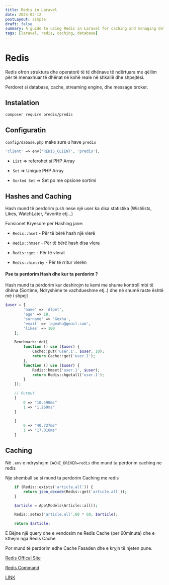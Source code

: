 ```yaml
---
title: Redis in Laravel
date: 2024-02-12
postLayout: simple
draft: false
summary: A guide to using Redis in Laravel for caching and managing data structures efficiently.
tags: [laravel, redis, caching, database]
---
```


# Redis

Redis ofron struktura dhe operatorë të të dhënave të ndërtuara me qëllim për të menaxhuar të dhënat në kohë reale në shkallë dhe shpejtësi.

Perdoret si database, cache, streaming engine, dhe message broker.

## Instalation

```bash
composer require predis/predis
```

## Configuratin

`config/dabase.php` make sure u have `predis`

```php
'client' => env('REDIS_CLIENT', 'predis'),
```

- `List` => referohet si PHP Array

- `Set` => Unique PHP Array
- `Sorted Set` => Set po me opsione sortimi

## Hashes and Caching

Hash mund të perdorim p.sh nese një user ka disa statistika (Wishlists, Likes, WatchLater, Favorite etj...)

Funsionet Kryesore per Hashing jane:

- `Redis::hset` - Për të bërë hash një vlerë

- `Redis::hmser` - Për të bërë hash disa vlera
- `Redis::get` - Për të vlerat
- `Redis::hincrby` - Për të rritur vlerën

#### Pse ta perdorim Hash dhe kur ta perdorim ?

Hash mund ta përdorim kur deshirojm te kemi me shume kontroll mbi të dhëna (Sortime, Ndryshime te vazhdueshme etj..) dhe në shumë raste është më i shpejt

```php
$user = [
        'name' => 'Alpet',
        'age' => 18,
        'surname' => 'Gexha',
        'email' => 'agexha@gmail.com',
        'likes' => 100
    ];

    Benchmark::dd([
        function () use ($user) {
            Cache::put('user.1', $user, 10);
            return Cache::get('user.1');
        },
        function () use ($user) {
            Redis::hmset('user.1', $user);
            return Redis::hgetall('user.1');
        }
    ]);

    // Output
    [
        0 => "10.490ms"
        1 => "1.269ms"
    ]

    [
        0 => "40.727ms"
        1 => "17.016ms"
    ]
```

## Caching

Në `.env` e ndryshojm `CACHE_DRIVER=redis` dhe mund ta perdorim caching ne redis

Nje shembull se si mund ta perdorim Caching me redis

```php
    if (Redis::exists('article.all')) {
        return json_decode(Redis::get('article.all'));
    }

    $article = App\Models\Article::all();

    Redis::setex('article.all',60 * 60, $article);

    return $article;
```

E Bëjne një query dhe e vendosim ne Redis Cache (per 60minuta) dhe e kthejm nga Redis Cache

Por mund të perdorim edhe Cache Fasaden dhe e kryjn të njeten pune.

[Redis Offical Site](https://redis.io/)

[Redis Command](https://redis.io/commands/)

[LINK](https://github.com/AlpetGexha/Code-Leason/tree/main/Laravel/Redis)
